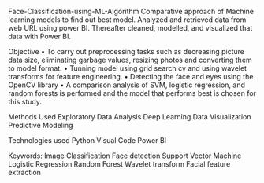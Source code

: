 Face-Classification-using-ML-Algorithm
Comparative approach of Machine learning models to find out best model. Analyzed and retrieved data from web URL using power BI. Thereafter cleaned, modelled, and visualized that data with Power BI.

Objective
• To carry out preprocessing tasks such as decreasing picture data size, eliminating garbage values, resizing photos and converting them to model format.
• Tunning model using grid search cv and using wavelet transforms for feature engineering.
• Detecting the face and eyes using the OpenCV library
• A comparison analysis of SVM, logistic regression, and random forests is performed and the model that performs best is chosen for this study.

Methods Used
Exploratory Data Analysis
Deep Learning
Data Visualization
Predictive Modeling

Technologies used
Python 
Visual Code
Power BI

Keywords: 
Image Classification 
Face detection
Support Vector Machine
Logistic Regression
Random Forest
Wavelet transform
Facial feature extraction
